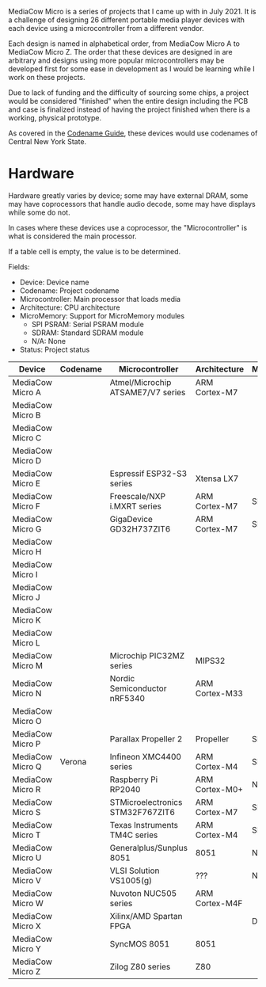 MediaCow Micro is a series of projects that I came up with in July 2021. It is a challenge of designing 26 different portable media player devices with each device using a microcontroller from a different vendor.

Each design is named in alphabetical order, from MediaCow Micro A to MediaCow Micro Z. The order that these devices are designed in are arbitrary and designs using more popular microcontrollers may be developed first for some ease in development as I would be learning while I work on these projects.

Due to lack of funding and the difficulty of sourcing some chips, a project would be considered "finished" when the entire design including the PCB and case is finalized instead of having the project finished when there is a working, physical prototype.

As covered in the [Codename Guide](../codenames/), these devices would use codenames of Central New York State.

# Hardware
Hardware greatly varies by device; some may have external DRAM, some may have coprocessors that handle audio decode, some may have displays while some do not.

In cases where these devices use a coprocessor, the "Microcontroller" is what is considered the main processor.


If a table cell is empty, the value is to be determined. 

Fields:

- Device: Device name
- Codename: Project codename
- Microcontroller: Main processor that loads media
- Architecture: CPU architecture
- MicroMemory: Support for MicroMemory modules
  - SPI PSRAM: Serial PSRAM module
  - SDRAM: Standard SDRAM module
  - N/A: None
- Status: Project status

| Device           | Codename | Microcontroller                   | Architecture   | MicroMemory    | Status         |
| ---------------- | -------- | --------------------------------- | -------------- | -------------- | -------------- |
| MediaCow Micro A |          | Atmel/Microchip ATSAME7/V7 series | ARM Cortex-M7  |                | Not Started    |
| MediaCow Micro B |          |                                   |                |                | Not Started    |
| MediaCow Micro C |          |                                   |                |                | Not Started    |
| MediaCow Micro D |          |                                   |                |                | Not Started    |
| MediaCow Micro E |          | Espressif ESP32-S3 series         | Xtensa LX7     |                | Not Started    |
| MediaCow Micro F |          | Freescale/NXP i.MXRT series       | ARM Cortex-M7  | SDRAM          | Not Started    |
| MediaCow Micro G |          | GigaDevice GD32H737ZIT6           | ARM Cortex-M7  | SDRAM          | Not Started    |
| MediaCow Micro H |          |                                   |                |                | Not Started    |
| MediaCow Micro I |          |                                   |                |                | Not Started    |
| MediaCow Micro J |          |                                   |                |                | Not Started    |
| MediaCow Micro K |          |                                   |                |                | Not Started    |
| MediaCow Micro L |          |                                   |                |                | Not Started    |
| MediaCow Micro M |          | Microchip PIC32MZ series          | MIPS32         |                | Not Started    |
| MediaCow Micro N |          | Nordic Semiconductor nRF5340      | ARM Cortex-M33 |                | Not Started    |
| MediaCow Micro O |          |                                   |                |                | Not Started    |
| MediaCow Micro P |          | Parallax Propeller 2              | Propeller      | SPI PSRAM      | Not Started    |
| MediaCow Micro Q | Verona   | Infineon XMC4400 series           | ARM Cortex-M4  | SDRAM          | Not Started    |
| MediaCow Micro R |          | Raspberry Pi RP2040               | ARM Cortex-M0+ | N/A            | Not Started    |
| MediaCow Micro S |          | STMicroelectronics STM32F767ZIT6  | ARM Cortex-M7  | SDRAM          | On Hold        |
| MediaCow Micro T |          | Texas Instruments TM4C series     | ARM Cortex-M4  | SDRAM          | Not Started    |
| MediaCow Micro U |          | Generalplus/Sunplus 8051          | 8051           | N/A            | Not Started    |
| MediaCow Micro V |          | VLSI Solution VS1005(g)           | ???            | N/A            | Not Started    |
| MediaCow Micro W |          | Nuvoton NUC505 series             | ARM Cortex-M4F |                | Not Started    |
| MediaCow Micro X |          | Xilinx/AMD Spartan FPGA           |                | DDR?           | Not Started    |
| MediaCow Micro Y |          | SyncMOS 8051                      | 8051           |                | Not Started    |
| MediaCow Micro Z |          | Zilog Z80 series                  | Z80            |                | Not Started    |
